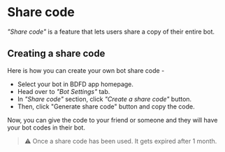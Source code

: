 # Share code
*"Share code"* is a feature that lets users share a copy of their entire bot.

## Creating a share code
Here is how you can create your own bot share code -
- Select your bot in BDFD app homepage.
- Head over to *"Bot Settings"* tab.
- In *"Share code"* section, click *"Create a share code"* button.
- Then, click "Generate share code" button and copy the code.

Now, you can give the code to your friend or someone and they will have your bot codes in their bot.

> ⚠️ Once a share code has been used. It gets expired after 1 month.

